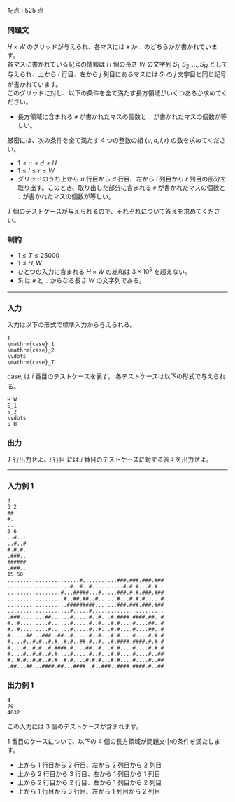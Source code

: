 配点 : $525$ 点

### 問題文

$H \times W$ のグリッドが与えられ、各マスには `#` か `.` のどちらかが書かれています。  
各マスに書かれている記号の情報は $H$ 個の長さ $W$ の文字列 $S_1,S_2,\dots,S_H$ として与えられ、上から $i$ 行目、左から $j$ 列目にあるマスには $S_i$ の $j$ 文字目と同じ記号が書かれています。  
このグリッドに対し、以下の条件を全て満たす長方領域がいくつあるか求めてください。

  * 長方領域に含まれる `#` が書かれたマスの個数と `.` が書かれたマスの個数が等しい。



厳密には、次の条件を全て満たす $4$ つの整数の組 $(u,d,l,r)$ の数を求めてください。

  * $1 \le u \le d \le H$
  * $1 \le l \le r \le W$
  * グリッドのうち上から $u$ 行目から $d$ 行目、左から $l$ 列目から $r$ 列目の部分を取り出す。このとき、取り出した部分に含まれる `#` が書かれたマスの個数と `.` が書かれたマスの個数が等しい。



$T$ 個のテストケースが与えられるので、それぞれについて答えを求めてください。

### 制約

  * $1 \le T \le 25000$
  * $1 \le H,W$
  * ひとつの入力に含まれる $H \times W$ の総和は $3 \times 10^5$ を超えない。
  * $S_i$ は `#` と `.` からなる長さ $W$ の文字列である。



* * *

### 入力

入力は以下の形式で標準入力から与えられる。
    
    
    T
    \mathrm{case}_1
    \mathrm{case}_2
    \vdots
    \mathrm{case}_T

$\mathrm{case}_i$ は $i$ 番目のテストケースを表す。 各テストケースは以下の形式で与えられる。
    
    
    H W
    S_1
    S_2
    \vdots
    S_H

### 出力

$T$ 行出力せよ。$i$ 行目 には $i$ 番目のテストケースに対する答えを出力せよ。

* * *

### 入力例 1
    
    
    3
    3 2
    ##
    #.
    ..
    6 6
    ..#...
    ..#..#
    #.#.#.
    .###..
    ######
    .###..
    15 50
    .......................#...........###.###.###.###
    ....................#..#..#..........#.#.#...#.#..
    .................#...#####...#.....###.#.#.###.###
    ..................#..##.##..#......#...#.#.#.....#
    ...................#########.......###.###.###.###
    ....................#.....#.......................
    .###........##......#.....#..#...#.####.####.##..#
    #..#.........#......#.....#..#...#.#....#....##..#
    #..#.........#......#.....#..#...#.#....#....##..#
    #.....##...###..##..#.....#..#...#.#....#....#.#.#
    #....#..#.#..#.#..#.#..##.#..#...#.####.####.#.#.#
    #....#..#.#..#.####.#....##..#...#.#....#....#.#.#
    #....#..#.#..#.#....#.....#..#...#.#....#....#..##
    #..#.#..#.#..#.#..#.#....#.#.#...#.#....#....#..##
    .##...##...####.##...####..#..###..####.####.#..##

### 出力例 1
    
    
    4
    79
    4032

この入力には $3$ 個のテストケースが含まれます。

$1$ 番目のケースについて、以下の $4$ 個の長方領域が問題文中の条件を満たします。

  * 上から $1$ 行目から $2$ 行目、左から $2$ 列目から $2$ 列目
  * 上から $2$ 行目から $3$ 行目、左から $1$ 列目から $1$ 列目
  * 上から $2$ 行目から $2$ 行目、左から $1$ 列目から $2$ 列目
  * 上から $1$ 行目から $3$ 行目、左から $1$ 列目から $2$ 列目